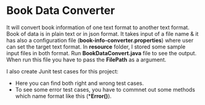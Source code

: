 # Book Data Converter

It will convert book information of one text format to another text format. Book of data is in plain text or in json format. It takes input of a file name & it has also a configuration file (**book-info-converter.properties**) where user can set the target text format. In **resource** folder, I stored some sample input files in both format. Run **BookDataConvert.java** file to see the output. When run this file you have to pass the **FilePath** as a argument.

I also create Junit test cases for this project:
* Here you can find both right and wrong test cases.
* To see some error test cases, you have to commnet out some methods which name format like this (***Error()**).
